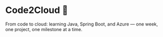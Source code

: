 # Code2Cloud 🚀

From code to cloud: learning Java, Spring Boot, and Azure — one week, one project, one milestone at a time.
